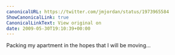 ```yaml
---
canonicalURL: https://twitter.com/jmjordan/status/1973965584
ShowCanonicalLink: true
CanonicalLinkText: View original on
date: 2009-05-30T19:10:39+00:00
---
```

Packing my apartment in the hopes that I will be moving...
